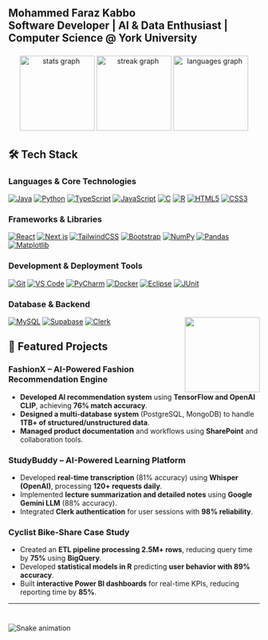 <h2 align="left">Mohammed Faraz Kabbo<br>Software Developer | AI & Data Enthusiast | Computer Science @ York University</h2>

###

<div align="center">
  <img src="https://github-readme-stats.vercel.app/api?username=farazkabbo&hide_title=false&hide_rank=false&show_icons=true&include_all_commits=true&count_private=true&disable_animations=false&theme=dracula&locale=en&hide_border=false" height="150" alt="stats graph"  />
  <img src="https://streak-stats.demolab.com?user=farazkabbo&locale=en&mode=daily&theme=dracula&hide_border=false&border_radius=5" height="150" alt="streak graph"  />
  <img src="https://github-readme-stats.vercel.app/api/top-langs?username=farazkabbo&locale=en&hide_title=false&layout=compact&card_width=320&langs_count=5&theme=dracula&hide_border=false" height="150" alt="languages graph"  />
</div>

## 🛠 Tech Stack

### Languages & Core Technologies
[![Java](https://img.shields.io/badge/Java-ED8B00?style=for-the-badge&logo=openjdk&logoColor=white)](https://www.java.com/)
[![Python](https://img.shields.io/badge/Python-3776AB?style=for-the-badge&logo=python&logoColor=white)](https://www.python.org/)
[![TypeScript](https://img.shields.io/badge/TypeScript-007ACC?style=for-the-badge&logo=typescript&logoColor=white)](https://www.typescriptlang.org/)
[![JavaScript](https://img.shields.io/badge/JavaScript-F7DF1E?style=for-the-badge&logo=javascript&logoColor=black)](https://developer.mozilla.org/en-US/docs/Web/JavaScript)
[![C](https://img.shields.io/badge/C-00599C?style=for-the-badge&logo=c&logoColor=white)](https://en.cppreference.com/w/)
[![R](https://img.shields.io/badge/R-276DC3?style=for-the-badge&logo=r&logoColor=white)](https://www.r-project.org/)
[![HTML5](https://img.shields.io/badge/HTML5-E34F26?style=for-the-badge&logo=html5&logoColor=white)](https://developer.mozilla.org/en-US/docs/Web/HTML)
[![CSS3](https://img.shields.io/badge/CSS3-1572B6?style=for-the-badge&logo=css3&logoColor=white)](https://developer.mozilla.org/en-US/docs/Web/CSS)

### Frameworks & Libraries
[![React](https://img.shields.io/badge/React-20232A?style=for-the-badge&logo=react&logoColor=61DAFB)](https://reactjs.org/)
[![Next.js](https://img.shields.io/badge/Next.js-000000?style=for-the-badge&logo=nextdotjs&logoColor=white)](https://nextjs.org/)
[![TailwindCSS](https://img.shields.io/badge/Tailwind_CSS-38B2AC?style=for-the-badge&logo=tailwind-css&logoColor=white)](https://tailwindcss.com/)
[![Bootstrap](https://img.shields.io/badge/Bootstrap-563D7C?style=for-the-badge&logo=bootstrap&logoColor=white)](https://getbootstrap.com/)
[![NumPy](https://img.shields.io/badge/Numpy-777BB4?style=for-the-badge&logo=numpy&logoColor=white)](https://numpy.org/)
[![Pandas](https://img.shields.io/badge/Pandas-2C2D72?style=for-the-badge&logo=pandas&logoColor=white)](https://pandas.pydata.org/)
[![Matplotlib](https://img.shields.io/badge/Matplotlib-11557c?style=for-the-badge&logo=python&logoColor=white)](https://matplotlib.org/)

### Development & Deployment Tools
[![Git](https://img.shields.io/badge/Git-F05032?style=for-the-badge&logo=git&logoColor=white)](https://git-scm.com/)
[![VS Code](https://img.shields.io/badge/VS_Code-0078D4?style=for-the-badge&logo=visual-studio-code&logoColor=white)](https://code.visualstudio.com/)
[![PyCharm](https://img.shields.io/badge/PyCharm-000000?style=for-the-badge&logo=pycharm&logoColor=white)](https://www.jetbrains.com/pycharm/)
[![Docker](https://img.shields.io/badge/Docker-2CA5E0?style=for-the-badge&logo=docker&logoColor=white)](https://www.docker.com/)
[![Eclipse](https://img.shields.io/badge/Eclipse-2C2255?style=for-the-badge&logo=eclipse&logoColor=white)](https://www.eclipse.org/)
[![JUnit](https://img.shields.io/badge/JUnit5-25A162?style=for-the-badge&logo=junit5&logoColor=white)](https://junit.org/junit5/)

### Database & Backend
[![MySQL](https://img.shields.io/badge/MySQL-005C84?style=for-the-badge&logo=mysql&logoColor=white)](https://www.mysql.com/)
[![Supabase](https://img.shields.io/badge/Supabase-181818?style=for-the-badge&logo=supabase&logoColor=white)](https://supabase.com/)
[![Clerk](https://img.shields.io/badge/Clerk-6C47FF?style=for-the-badge&logo=clerk&logoColor=white)](https://clerk.dev/)
<img align="right" height="150" src="https://i.imgflip.com/65efzo.gif"  />

## 🚀 Featured Projects  

### **FashionX – AI-Powered Fashion Recommendation Engine**  
- **Developed AI recommendation system** using **TensorFlow and OpenAI CLIP**, achieving **76% match accuracy**.  
- **Designed a multi-database system** (PostgreSQL, MongoDB) to handle **1TB+ of structured/unstructured data**.  
- **Managed product documentation** and workflows using **SharePoint** and collaboration tools.  

### **StudyBuddy – AI-Powered Learning Platform**  
- Developed **real-time transcription** (81% accuracy) using **Whisper (OpenAI)**, processing **120+ requests daily**.  
- Implemented **lecture summarization and detailed notes** using **Google Gemini LLM** (88% accuracy).  
- Integrated **Clerk authentication** for user sessions with **98% reliability**.  

### **Cyclist Bike-Share Case Study**  
- Created an **ETL pipeline processing 2.5M+ rows**, reducing query time by **75%** using **BigQuery**.  
- Developed **statistical models in R** predicting **user behavior with 89% accuracy**.  
- Built **interactive Power BI dashboards** for real-time KPIs, reducing reporting time by **85%**.  

---


###

<br clear="both">

<img src="https://raw.githubusercontent.com/farazkabbo/farazkabbo/output/snake.svg" alt="Snake animation" />

###
